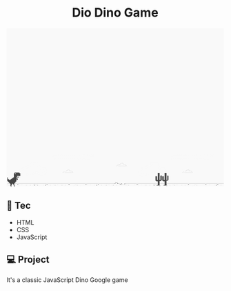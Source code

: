 <h1 align="center"> Dio Dino Game </h1> 


<p align="center">
  <img src="./example.png" alt="" />
</p>

## 🚀 Tec

- HTML
- CSS
- JavaScript

## 💻 Project

It's a classic JavaScript Dino Google game